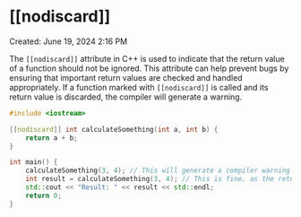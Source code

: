 # [[nodiscard]]

Created: June 19, 2024 2:16 PM

The `[[nodiscard]]` attribute in C++ is used to indicate that the return value of a function should not be ignored. This attribute can help prevent bugs by ensuring that important return values are checked and handled appropriately. If a function marked with `[[nodiscard]]` is called and its return value is discarded, the compiler will generate a warning.

```cpp
#include <iostream>

[[nodiscard]] int calculateSomething(int a, int b) {
    return a + b;
}

int main() {
    calculateSomething(3, 4); // This will generate a compiler warning
    int result = calculateSomething(3, 4); // This is fine, as the return value is used
    std::cout << "Result: " << result << std::endl;
    return 0;
}
```